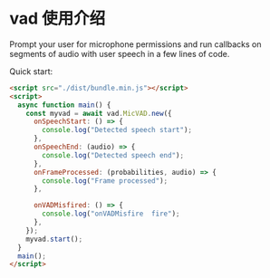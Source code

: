 # vad 使用介绍

Prompt your user for microphone permissions and run callbacks on segments of audio with user speech in a few lines of code.

Quick start:

```html
<script src="./dist/bundle.min.js"></script>
<script>
  async function main() {
    const myvad = await vad.MicVAD.new({
      onSpeechStart: () => {
        console.log("Detected speech start");
      },
      onSpeechEnd: (audio) => {
        console.log("Detected speech end");
      },
      onFrameProcessed: (probabilities, audio) => {
        console.log("Frame processed");
      },

      onVADMisfired: () => {
        console.log("onVADMisfire  fire");
      },
    });
    myvad.start();
  }
  main();
</script>
```
